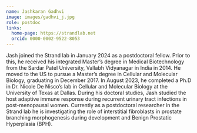 ```yaml
---
name: Jashkaran Gadhvi
image: images/gadhvi_j.jpg
role: postdoc
links:
  home-page: https://strandlab.net
  orcid: 0000-0002-9522-8053
---
```

Jash joined the Strand lab in January 2024 as a postdoctoral fellow. Prior to this, he received his integrated Master’s degree in Medical Biotechnology from the Sardar Patel University, Vallabh Vidyanagar in India in 2014. He moved to the US to pursue a Master’s degree in Cellular and Molecular Biology, graduating in December 2017. In August 2023, he completed a Ph.D in Dr. Nicole De Nisco’s lab in Cellular and Molecular Biology at the University of Texas at Dallas. During his doctoral studies, Jash studied the host adaptive immune response during recurrent urinary tract infections in post-menopausal women. Currently as a postdoctoral researcher in the Strand lab he is investigating the role of interstitial fibroblasts in prostate branching morphogenesis during development and Benign Prostatic Hyperplasia (BPH).
